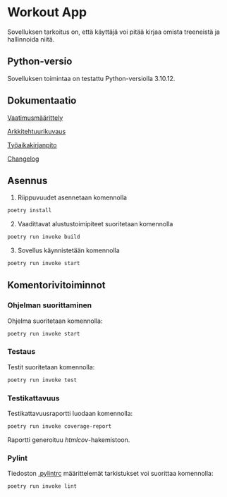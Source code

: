 # Workout App
Sovelluksen tarkoitus on, että käyttäjä voi pitää kirjaa omista treeneistä ja hallinnoida niitä.

## Python-versio

Sovelluksen toimintaa on testattu Python-versiolla 3.10.12.

## Dokumentaatio

[Vaatimusmäärittely](https://github.com/annica-henriette/ot-harjoitustyo/blob/master/dokumentaatio/vaatimusmaarittely.md)

[Arkkitehtuurikuvaus](https://github.com/annica-henriette/ot-harjoitustyo/blob/master/dokumentaatio/arkkitehtuuri.md)

[Työaikakirjanpito](https://github.com/annica-henriette/ot-harjoitustyo/blob/master/dokumentaatio/tyoaikakirjanpito.md)

[Changelog](https://github.com/annica-henriette/ot-harjoitustyo/blob/master/dokumentaatio/changelog.md)

## Asennus

1. Riippuvuudet asennetaan komennolla

```bash
poetry install
```

2. Vaadittavat alustustoimipiteet suoritetaan komennolla

```bash
poetry run invoke build
```

3. Sovellus käynnistetään komennolla

```bash
poetry run invoke start
```

## Komentorivitoiminnot

### Ohjelman suorittaminen

Ohjelma suoritetaan komennolla:

```bash
poetry run invoke start
```

### Testaus

Testit suoritetaan komennolla:

```bash
poetry run invoke test
```

### Testikattavuus

Testikattavuusraportti luodaan komennolla:

```bash
poetry run invoke coverage-report
```

Raportti generoituu _htmlcov_-hakemistoon.

### Pylint

Tiedoston [.pylintrc](https://github.com/annica-henriette/ot-harjoitustyo/blob/master/.pylintrc) määrittelemät tarkistukset voi suorittaa komennolla:

```bash
poetry run invoke lint
```
